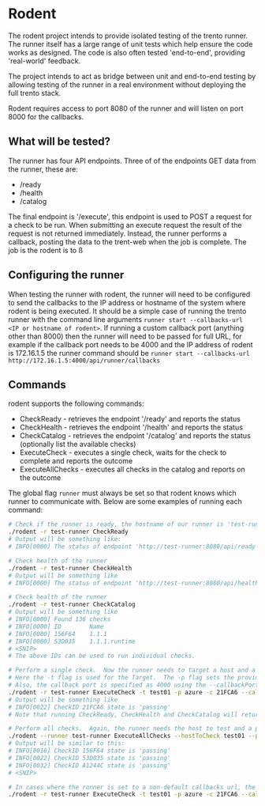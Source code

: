 # Rodent

The rodent project intends to provide isolated testing of the trento runner.  The runner itself has a large range of unit tests which help ensure the code works as designed.  The code is also often tested 'end-to-end', providing 'real-world' feedback.  

The project intends to act as bridge between unit and end-to-end testing by allowing testing of the runner in a real environment without deploying the full trento stack.

Rodent requires access to port 8080 of the runner and will listen on port 8000 for the callbacks.

## What will be tested?

The runner has four API endpoints.  Three of of the endpoints GET data from the runner, these are:

* /ready
* /health
* /catalog

The final endpoint is '/execute', this endpoint is used to POST a request for a check to be run.  When submitting an execute request the result of the request is not returned immediately.  Instead, the runner performs a callback, posting the data to the trent-web when the job is complete.  The job is the rodent is to ß

## Configuring the runner

When testing the runner with rodent, the runner will need to be configured to send the callbacks to the IP address or hostname of the system where rodent is being executed.  It should be a simple case of running the trento runner with the command line arguments `runner start --callbacks-url <IP or hostname of rodent>`.  If running a custom callback port (anything other than 8000) then the runner will need to be passed for full URL, for example if the callback port needs to be 4000 and the IP address of rodent is 172.16.1.5 the runner command should be `runner start --callbacks-url http://172.16.1.5:4000/api/runner/callbacks`

## Commands

rodent supports the following commands:

* CheckReady - retrieves the endpoint '/ready' and reports the status
* CheckHealth - retrieves the endpoint '/health' and reports the status
* CheckCatalog - retrieves the endpoint '/catalog' and reports the status (optionally list the available checks)
* ExecuteCheck - executes a single check, waits for the check to complete and reports the outcome
* ExecuteAllChecks - executes all checks in the catalog and reports on the outcome

The global flag `runner` must always be set so that rodent knows which runner to communicate with.  Below are some examples of running each command:

```bash
# Check if the runner is ready, the hostname of our runner is 'test-runner'.  Runner is set as a global variable so is required before the 'CheckReady' command and can be expressed as '-r' or '--runner'
./rodent -r test-runner CheckReady
# Output will be something like:
# INFO[0000] The status of endpoint 'http://test-runner:8080/api/ready' is 'true'

# Check health of the runner
./rodent -r test-runner CheckHealth
# Output will be something like
# INFO[0000] The status of endpoint 'http://test-runner:8080/api/health' is 'ok'

# Check health of the runner
./rodent -r test-runner CheckCatalog
# Output will be something like
# INFO[0000] Found 136 checks                             
# INFO[0000] ID        Name
# INFO[0000] 156F64    1.1.1
# INFO[0000] 53D035    1.1.1.runtime
# <SNIP>
# The above IDs can be used to run individual checks.

# Perform a single check.  Now the runner needs to target a host and a provider type.  The following example shows testing a system with the hostname 'test01' running on Azure.
# Here the -t flag is used for the Target.  The -p flag sets the provider and -c sets the check ID
# Also, the callback port is specified as 4000 using the --callbackPort flag, if the callback port required is default 8000 this flag can be omitted.
./rodent -r test-runner ExecuteCheck -t test01 -p azure -c 21FCA6 --callbackPort 4000
# Output will be something like
# INFO[0022] CheckID 21FCA6 state is 'passing'
# Note that running CheckReady, CheckHealth and CheckCatalog will return very quickly but executing checks takes longer!

# Perform all checks.  Again, the runner needs the host to test and a provider, we don't need a check ID when running all checks.  The --callbackPort only needs to be set if the runner is configured 
./rodent --runner test-runner ExecuteAllChecks --hostToCheck test01 --provider azure --callbackPort 4000
# Output will be similar to this:
# INFO[0016] CheckID 156F64 state is 'passing'            
# INFO[0022] CheckID 53D035 state is 'passing' 
# INFO[0032] CheckID A1244C state is 'passing' 
# <SNIP>

# In cases where the runner is set to a non-default callbacks url, the ExecuteCheck and ExecuteAllChecks commands can specify a custom URL.  This is done by specifying either --callbackUrl or -u followed by the custom url.
./rodent -r test-runner ExecuteCheck -t test01 -p azure -c 21FCA6 --callbackPort 4000 --callbackUrl "/api/testurl"
